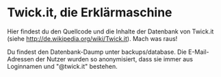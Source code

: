 Twick.it, die Erklärmaschine
============================


Hier findest du den Quellcode und die Inhalte der Datenbank von Twick.it (siehe http://de.wikipedia.org/wiki/Twick.it). Mach was raus!

Du findest den Datenbank-Daump unter backups/database. Die E-Mail-Adressen der Nutzer wurden so anonymisiert, dass sie immer aus Loginnamen und "@twick.it" bestehen.
